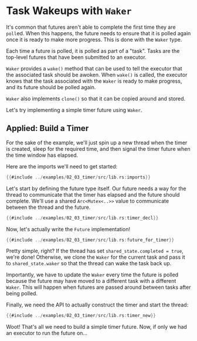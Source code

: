 # Task Wakeups with `Waker`

It's common that futures aren't able to complete the first time they are
`poll`ed. When this happens, the future needs to ensure that it is polled
again once it is ready to make more progress. This is done with the `Waker`
type.

Each time a future is polled, it is polled as part of a "task". Tasks are
the top-level futures that have been submitted to an executor.

`Waker` provides a `wake()` method that can be used to tell the executor that
the associated task should be awoken. When `wake()` is called, the executor
knows that the task associated with the `Waker` is ready to make progress, and
its future should be polled again.

`Waker` also implements `clone()` so that it can be copied around and stored.

Let's try implementing a simple timer future using `Waker`.

## Applied: Build a Timer

For the sake of the example, we'll just spin up a new thread when the timer
is created, sleep for the required time, and then signal the timer future
when the time window has elapsed.

Here are the imports we'll need to get started:

```rust
{{#include ../examples/02_03_timer/src/lib.rs:imports}}
```

Let's start by defining the future type itself. Our future needs a way for the
thread to communicate that the timer has elapsed and the future should complete.
We'll use a shared `Arc<Mutex<..>>` value to communicate between the thread and
the future.

```rust
{{#include ../examples/02_03_timer/src/lib.rs:timer_decl}}
```

Now, let's actually write the `Future` implementation!

```rust
{{#include ../examples/02_03_timer/src/lib.rs:future_for_timer}}
```

Pretty simple, right? If the thread has set `shared_state.completed = true`,
we're done! Otherwise, we clone the `Waker` for the current task and pass it to
`shared_state.waker` so that the thread can wake the task back up.

Importantly, we have to update the `Waker` every time the future is polled
because the future may have moved to a different task with a different
`Waker`. This will happen when futures are passed around between tasks after
being polled.

Finally, we need the API to actually construct the timer and start the thread:

```rust
{{#include ../examples/02_03_timer/src/lib.rs:timer_new}}
```

Woot! That's all we need to build a simple timer future. Now, if only we had
an executor to run the future on...
